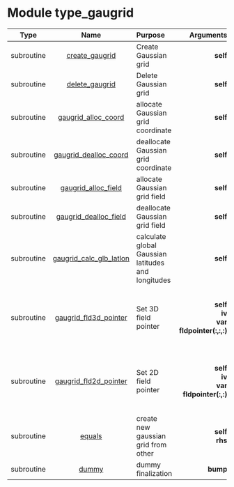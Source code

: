 # Module type_gaugrid

| Type | Name | Purpose | Arguments |     | Type | Intent |
| :--: | :--: | :------ | ----: | :-------- | :--: | :----: |
| subroutine | [create_gaugrid](https://github.com/JCSDA/saber/tree/develop/src/saber/gaugrid/type_gaugrid.F90#L57) | Create Gaussian grid | **self** |   class(gaussian_grid),intent(inout) :: self |   class(gaussian_grid) | inout |
| subroutine | [delete_gaugrid](https://github.com/JCSDA/saber/tree/develop/src/saber/gaugrid/type_gaugrid.F90#L72) | Delete Gaussian grid | **self** |   class(gaussian_grid),intent(inout) :: self |   class(gaussian_grid) | inout |
| subroutine | [gaugrid_alloc_coord](https://github.com/JCSDA/saber/tree/develop/src/saber/gaugrid/type_gaugrid.F90#L86) | allocate Gaussian grid coordinate | **self** |   class(gaussian_grid),intent(inout) :: self |   class(gaussian_grid) | inout |
| subroutine | [gaugrid_dealloc_coord](https://github.com/JCSDA/saber/tree/develop/src/saber/gaugrid/type_gaugrid.F90#L103) | deallocate Gaussian grid coordinate | **self** |   class(gaussian_grid),intent(inout) :: self |   class(gaussian_grid) | inout |
| subroutine | [gaugrid_alloc_field](https://github.com/JCSDA/saber/tree/develop/src/saber/gaugrid/type_gaugrid.F90#L119) | allocate Gaussian grid field | **self** |   class(gaussian_grid),intent(inout) :: self |   class(gaussian_grid) | inout |
| subroutine | [gaugrid_dealloc_field](https://github.com/JCSDA/saber/tree/develop/src/saber/gaugrid/type_gaugrid.F90#L133) | deallocate Gaussian grid field | **self** |   class(gaussian_grid),intent(inout) :: self |   class(gaussian_grid) | inout |
| subroutine | [gaugrid_calc_glb_latlon](https://github.com/JCSDA/saber/tree/develop/src/saber/gaugrid/type_gaugrid.F90#L146) | calculate global Gaussian latitudes and longitudes | **self** |   class(gaussian_grid),intent(inout) :: self |   class(gaussian_grid) | inout |
| subroutine | [gaugrid_fld3d_pointer](https://github.com/JCSDA/saber/tree/develop/src/saber/gaugrid/type_gaugrid.F90#L183) | Set 3D field pointer | **self**<br>**iv**<br>**var**<br>**fldpointer(:,:,:)** |   class(gaussian_grid),target, intent(inout) :: self<br>  integer,                     intent(in)    :: iv<br>  character(len=*),            intent(in)    :: var<br>  real(kind_real),     pointer,intent(inout) :: fldpointer(:,:,:) |   class(gaussian_grid)<br>  integer<br>  character(len=*)<br>  real(kind_real) | inout<br>in<br>in<br>inout |
| subroutine | [gaugrid_fld2d_pointer](https://github.com/JCSDA/saber/tree/develop/src/saber/gaugrid/type_gaugrid.F90#L200) | Set 2D field pointer | **self**<br>**iv**<br>**var**<br>**fldpointer(:,:)** |   class(gaussian_grid),target, intent(inout) :: self<br>  integer,                     intent(in)    :: iv<br>  character(len=*),            intent(in)    :: var<br>  real(kind_real),     pointer,intent(inout) :: fldpointer(:,:) |   class(gaussian_grid)<br>  integer<br>  character(len=*)<br>  real(kind_real) | inout<br>in<br>in<br>inout |
| subroutine | [equals](https://github.com/JCSDA/saber/tree/develop/src/saber/gaugrid/type_gaugrid.F90#L215) | create new gaussian grid from other | **self**<br>**rhs** |   class(gaussian_grid), intent(inout) :: self<br>  type (gaussian_grid), intent(in)    :: rhs |   class(gaussian_grid)<br>  type (gaussian_grid) | inout<br>in |
| subroutine | [dummy](https://github.com/JCSDA/saber/tree/develop/src/saber/interpolation/type_gaugrid.F90#L667) | dummy finalization | **bump** |  BUMP | type(bump_interpolator) | inout |
